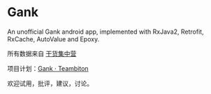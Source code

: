 # Gank
An unofficial Gank android app, implemented with RxJava2, Retrofit, RxCache, 
AutoValue and Epoxy.

所有数据来自 [干货集中营](https://gank.io)

项目计划：[Gank · Teambiton](https://www.teambition.com/project/58b291c71029bc0f1956c803/)

欢迎试用，批评，建议，讨论。

